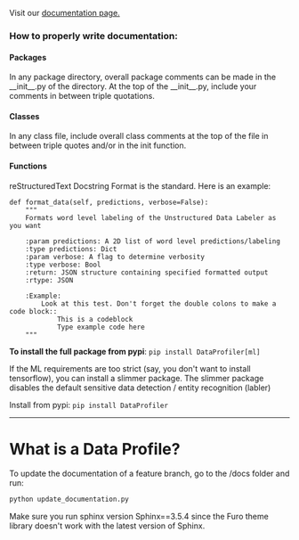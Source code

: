 Visit our [documentation page.](https://github.cloud.capitalone.com/pages/data-innovation/data-profiler/)

### How to properly write documentation:  

#### Packages  
In any package directory, overall package comments can be made in the 
\_\_init\_\_.py of the directory. At the top of the \_\_init\_\_.py,
include your comments in between triple quotations.

#### Classes  
In any class file, include overall class comments at the top of the file
in between triple quotes and/or in the init function.

#### Functions  
reStructuredText Docstring Format is the standard. Here is an example:

    def format_data(self, predictions, verbose=False):
        """
        Formats word level labeling of the Unstructured Data Labeler as you want
        
        :param predictions: A 2D list of word level predictions/labeling
        :type predictions: Dict
        :param verbose: A flag to determine verbosity
        :type verbose: Bool
        :return: JSON structure containing specified formatted output
        :rtype: JSON
        
        :Example:
            Look at this test. Don't forget the double colons to make a code block::
                This is a codeblock
                Type example code here
        """

**To install the full package from pypi**: `pip install DataProfiler[ml]`

If the ML requirements are too strict (say, you don't want to install tensorflow), you can install a slimmer package. The slimmer package disables the default sensitive data detection / entity recognition (labler)

Install from pypi: `pip install DataProfiler`


------------------

# What is a Data Profile?

To update the documentation of a feature branch, go to the /docs folder
and run:
```bash
python update_documentation.py
```

Make sure you run sphinx version Sphinx==3.5.4 since the Furo theme library
doesn't work with the latest version of Sphinx.

